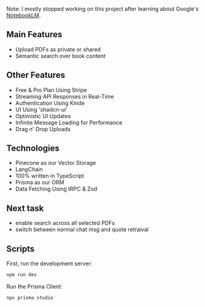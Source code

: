 Note: I mostly stopped working on this project after learning about Google's [NotebookLM](https://blog.google/technology/ai/notebooklm-google-ai/).

## Main Features

- Upload PDFs as private or shared
- Semantic search over book content

## Other Features

- Free & Pro Plan Using Stripe
- Streaming API Responses in Real-Time
- Authentication Using Kinde
- UI Using 'shadcn-ui'
- Optimistic UI Updates
- Infinite Message Loading for Performance
- Drag n' Drop Uploads

## Technologies
- Pinecone as our Vector Storage
- LangChain
- 100% written in TypeScript
- Prisma as our ORM
- Data Fetching Using tRPC & Zod

## Next task

- enable search across all selected PDFs
- switch between normal chat msg and quote retraival

## Scripts

First, run the development server:

```bash
npm run dev
```

Run the Prisma Client:

```bash
npx prisma studio
```
